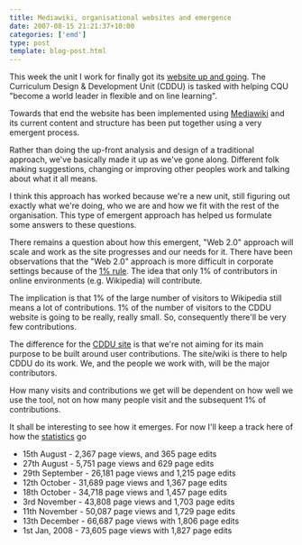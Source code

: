 ```yaml
---
title: Mediawiki, organisational websites and emergence
date: 2007-08-15 21:21:37+10:00
categories: ['emd']
type: post
template: blog-post.html
---
```

This week the unit I work for finally got its [website up and going](http://cddu.cqu.edu.au/). The Curriculum Design & Development Unit (CDDU) is tasked with helping CQU "become a world leader in flexible and on line learning".

Towards that end the website has been implemented using [Mediawiki](http://mediawiki.org/) and its current content and structure has been put together using a very emergent process.

Rather than doing the up-front analysis and design of a traditional approach, we've basically made it up as we've gone along. Different folk making suggestions, changing or improving other peoples work and talking about what it all means.

I think this approach has worked because we're a new unit, still figuring out exactly what we're doing, who we are and how we fit with the rest of the organisation. This type of emergent approach has helped us formulate some answers to these questions.

There remains a question about how this emergent, "Web 2.0" approach will scale and work as the site progresses and our needs for it. There have been observations that the "Web 2.0" approach is more difficult in corporate settings because of the [1% rule](http://customerevangelists.typepad.com/blog/2006/05/charting_wiki_p.html). The idea that only 1% of contributors in online environments (e.g. Wikipedia) will contribute.

The implication is that 1% of the large number of visitors to Wikipedia still means a lot of contributions. 1% of the number of visitors to the CDDU website is going to be really, really small. So, consequently there'll be very few contributions.

The difference for the [CDDU site](http://cddu.cqu.edu.au/) is that we're not aiming for its main purpose to be built around user contributions. The site/wiki is there to help CDDU do its work. We, and the people we work with, will be the major contributors.

How many visits and contributions we get will be dependent on how well we use the tool, not on how many people visit and the subsequent 1% of contributions.

It shall be interesting to see how it emerges. For now I'll keep a track here of how the [statistics](http://cddu.cqu.edu.au/index.php/Special:Statistics) go

- 15th August - 2,367 page views, and 365 page edits
- 27th August - 5,751 page views and 629 page edits
- 29th September - 26,181 page views and 1,215 page edits
- 12th October - 31,689 page views and 1,367 page edits
- 18th October - 34,718 page views and 1,457 page edits
- 3rd November - 43,808 page views and 1,703 page edits
- 11th November - 50,087 page views and 1,729 page edits
- 13th December - 66,687 page views with 1,806 page edits
- 1st Jan, 2008 - 73,605 page views with 1,827 page edits